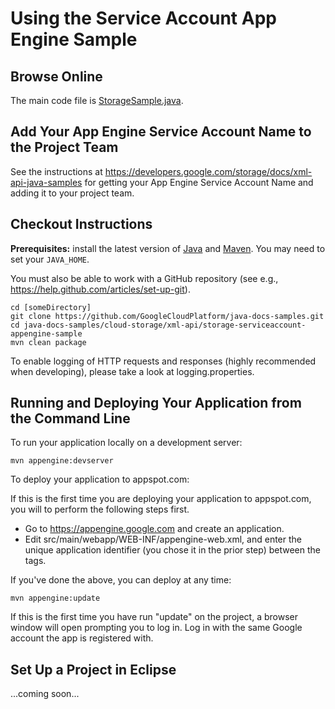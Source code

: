 Using the Service Account App Engine Sample
==============================================

Browse Online
-------------

The main code file is [StorageSample.java](https://github.com/GoogleCloudPlatform/java-docs-samples/blob/master/cloud-storage/xml-api/storage-serviceaccount-cmdline-sample/src/main/java/StorageServiceAccountSample.java). 

Add Your App Engine Service Account Name to the Project Team
------------------------------------------------------------

See the instructions at https://developers.google.com/storage/docs/xml-api-java-samples
for getting your App Engine Service Account Name and adding it to your project team.

Checkout Instructions
---------------------

**Prerequisites:** install the latest version of [Java](http//java.com) and [Maven](http://maven.apache.org/download.html). You may need to set your `JAVA_HOME`.

You must also be able to work with a GitHub repository (see e.g.,
https://help.github.com/articles/set-up-git).

    cd [someDirectory]
    git clone https://github.com/GoogleCloudPlatform/java-docs-samples.git
    cd java-docs-samples/cloud-storage/xml-api/storage-serviceaccount-appengine-sample
    mvn clean package

To enable logging of HTTP requests and responses (highly recommended when 
developing), please take a look at logging.properties.

Running and Deploying Your Application from the Command Line
------------------------------------------------------------

To run your application locally on a development server:

    mvn appengine:devserver

To deploy your application to appspot.com:

If this is the first time you are deploying your application to appspot.com, you will to perform the following steps first.

- Go to https://appengine.google.com and create an application.
- Edit src/main/webapp/WEB-INF/appengine-web.xml, and enter the unique application identifier (you chose it in the prior step) between the <application> tags.

If you've done the above, you can deploy at any time:

    mvn appengine:update
    
If this is the first time you have run "update" on the project, a browser window will open prompting you to log in. Log in with the same Google account the app is registered with.

Set Up a Project in Eclipse
---------------------------

...coming soon...
